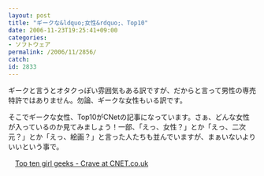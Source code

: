 ```yaml
---
layout: post
title: "ギークな&ldquo;女性&rdquo;、Top10"
date: 2006-11-23T19:25:41+09:00
categories:
- ソフトウェア
permalink: /2006/11/2856/
catch: 
id: 2833
---
```

ギークと言うとオタクっぽい雰囲気もある訳ですが、だからと言って男性の専売特許ではありません。勿論、ギークな女性もいる訳です。

 

そこでギークな女性、Top10がCNetの記事になっています。さぁ、どんな女性が入っているのか見てみましょう！一部、「えっ、女性？」とか「えっ、二次元？」とか「えっ、絵画？」と言った人たちも並んでいますが、まぁいないよりいいという事で。

 

　[Top ten girl geeks - Crave at CNET.co.uk](http://crave.cnet.co.uk/0,39029477,49285435,00.htm)

